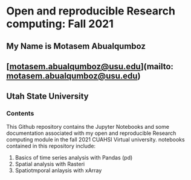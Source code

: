 # Open and reproducible Research computing: Fall 2021

## My Name is Motasem Abualqumboz
## [motasem.abualqumboz@usu.edu](mailto: motasem.abualqumboz@usu.edu)
## Utah State University


### Contents

This Github repository contains the Jupyter Notebooks and some documentation associated with my open and reproducible Research computing module in the fall 2021 CUAHSI Virtual university. notebooks contained in this repository include:

1. Basics of time series analysis with Pandas (pd)
2. Spatial analysis with Rasteri
3. Spatiotmporal anlaysis with xArray
